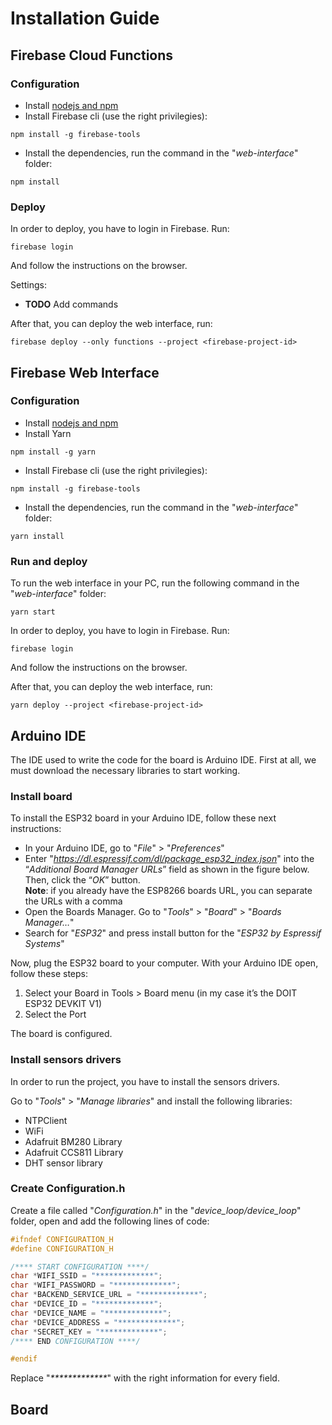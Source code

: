 # Installation Guide

## Firebase Cloud Functions

### Configuration
- Install [nodejs and npm](https://nodejs.org/en/) 
- Install Firebase cli (use the right privilegies):
```
npm install -g firebase-tools
```
- Install the dependencies, run the command in the "_web-interface_" folder:
```
npm install
```

### Deploy
In order to deploy, you have to login in Firebase. Run:
```
firebase login
```
And follow the instructions on the browser.

Settings:
- __TODO__ Add commands 

After that, you can deploy the web interface, run:
```
firebase deploy --only functions --project <firebase-project-id>
```

## Firebase Web Interface

### Configuration
- Install [nodejs and npm](https://nodejs.org/en/) 
- Install Yarn
```
npm install -g yarn
```
- Install Firebase cli (use the right privilegies):
```
npm install -g firebase-tools
```
- Install the dependencies, run the command in the "_web-interface_" folder:
```
yarn install
```

### Run and deploy
To run the web interface in your PC, run the following command in the "_web-interface_" folder:
```
yarn start
```

In order to deploy, you have to login in Firebase. Run:
```
firebase login
```
And follow the instructions on the browser.

After that, you can deploy the web interface, run:
```
yarn deploy --project <firebase-project-id>
```

## Arduino IDE

The IDE used to write the code for the board is Arduino IDE.
First at all, we must download the necessary libraries to start working.

### Install board

To install the ESP32 board in your Arduino IDE, follow these next instructions:

- In your Arduino IDE, go to "_File_" > "_Preferences_"
- Enter "_https://dl.espressif.com/dl/package_esp32_index.json_" into the “_Additional Board Manager URLs_” field as shown in the figure below. Then, click the “_OK_” button.  
**Note**: if you already have the ESP8266 boards URL, you can separate the URLs with a comma
- Open the Boards Manager. Go to "_Tools_" > "_Board_" > "_Boards Manager…_"
- Search for "_ESP32_" and press install button for the "_ESP32 by Espressif Systems_"

Now, plug the ESP32 board to your computer. With your Arduino IDE open, follow these steps:

1. Select your Board in Tools > Board menu (in my case it’s the DOIT ESP32 DEVKIT V1)
2. Select the Port

The board is configured.

### Install sensors drivers

In order to run the project, you have to install the sensors drivers.

Go to "_Tools_" > "_Manage libraries_" and install the following libraries:

- NTPClient
- WiFi
- Adafruit BM280 Library
- Adafruit CCS811 Library
- DHT sensor library

### Create Configuration.h

Create a file called "_Configuration.h_" in the "_device_loop/device_loop_" folder, open and add the following lines of code:

```c
#ifndef CONFIGURATION_H
#define CONFIGURATION_H

/**** START CONFIGURATION ****/
char *WIFI_SSID = "*************";
char *WIFI_PASSWORD = "*************";
char *BACKEND_SERVICE_URL = "*************";
char *DEVICE_ID = "*************";
char *DEVICE_NAME = "*************";
char *DEVICE_ADDRESS = "*************";
char *SECRET_KEY = "*************";
/**** END CONFIGURATION ****/

#endif
```

Replace "_*************_" with the right information for every field.

## Board